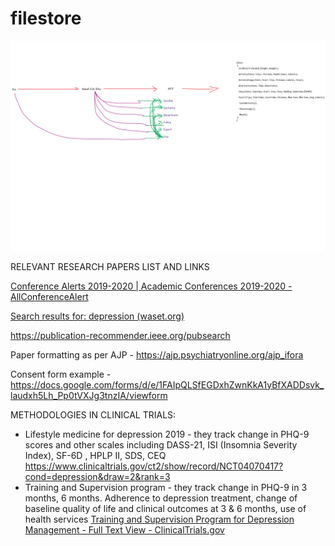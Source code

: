 # filestore
<img src="WhiteBoard.png">

RELEVANT RESEARCH PAPERS LIST AND LINKS

[Conference Alerts 2019-2020 | Academic Conferences 2019-2020 - AllConferenceAlert](https://www.allconferencealert.com/searchresult.html)

[Search results for: depression (waset.org)](https://waset.org/search?q=depression)

https://publication-recommender.ieee.org/pubsearch

Paper formatting as per AJP - https://ajp.psychiatryonline.org/ajp_ifora

Consent form example - https://docs.google.com/forms/d/e/1FAIpQLSfEGDxhZwnKkA1yBfXADDsvk_laudxh5Lh_Pp0tVXJg3tnzIA/viewform



METHODOLOGIES IN CLINICAL TRIALS:

- Lifestyle medicine for depression 2019 - they track change in PHQ-9 scores and other scales including DASS-21, ISI (Insomnia Severity Index), SF-6D , HPLP II, SDS, CEQ https://www.clinicaltrials.gov/ct2/show/record/NCT04070417?cond=depression&draw=2&rank=3
- Training and Supervision program - they track change in PHQ-9 in 3 months, 6 months. Adherence to depression treatment, change of baseline quality of life and clinical outcomes at 3 & 6 months, use of health services [Training and Supervision Program for Depression Management - Full Text View - ClinicalTrials.gov](https://www.clinicaltrials.gov/ct2/show/NCT02232854?cond=depression&draw=2&rank=10)

